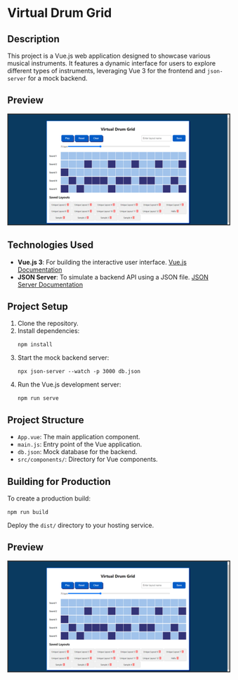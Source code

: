 
# Virtual Drum Grid

## Description

This project is a Vue.js web application designed to showcase various musical instruments. It features a dynamic interface for users to explore different types of instruments, leveraging Vue 3 for the frontend and `json-server` for a mock backend.

## Preview
<img src="Preview.png" alt="Preview GIF" style="max-width: 100%; height: auto; border: 2px solid #333;">

## Technologies Used

- **Vue.js 3**: For building the interactive user interface. [Vue.js Documentation](https://v3.vuejs.org/)
- **JSON Server**: To simulate a backend API using a JSON file. [JSON Server Documentation](https://github.com/typicode/json-server)

## Project Setup

1. Clone the repository.
2. Install dependencies:
   ```
   npm install
   ```
3. Start the mock backend server:
   ```
   npx json-server --watch -p 3000 db.json
   ```
4. Run the Vue.js development server:
   ```
   npm run serve
   ```


## Project Structure

- `App.vue`: The main application component.
- `main.js`: Entry point of the Vue application.
- `db.json`: Mock database for the backend.
- `src/components/`: Directory for Vue components.

## Building for Production

To create a production build:
```
npm run build
```
Deploy the `dist/` directory to your hosting service.

## Preview
<img src="Preview.png" alt="Preview GIF" style="max-width: 100%; height: auto; border: 2px solid #333;">
